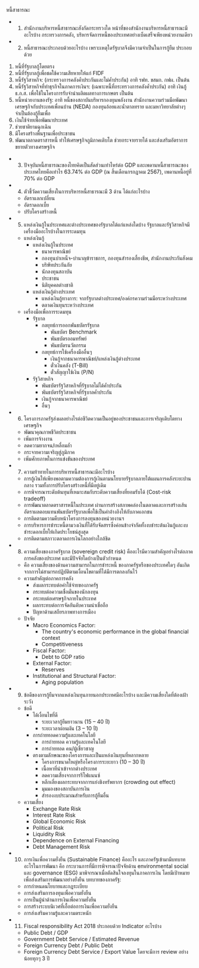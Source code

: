 หนี้สาธารณะ

- 1. สำนักงานบริหารหนี้สาธารณะสังกัดกระทรวงใด หน้าที่ของสำนักงานบริหารหนี้สาธารณะมีอะไรบ้าง
กระทรวงการคลัง, บริหารจัดการหนี้ของประเทศอย่างเบ็ดเสร็จเพียงหน่วยงานเดียว

- 2. หนี้สาธารณะประกอบด้วยอะไรบ้าง เพราะเหตุใดรัฐบาลจึงมีความจำเป็นในการกู้ยืม
ประกอบด้วย 
1. หนี้ที่รัฐบาลกู้โดยตรง 
2. หนี้ที่รัฐบาลกู้เพื่อชดใช้ความเสียหายให้แก่ FIDF
3. หนี้รัฐวิสาหกิจ: (กระทรวงการคลังค้ำประกันและไม่ค้ำประกัน) อาทิ รฟท. ขสมก. กฟผ. เป็นต้น
4. หนี้รัฐวิสาหกิจที่ทำธุรกิจในภาคการเงินฯ: (เฉพาะหนี้ที่กระทรวงการคลังค้ำประกัน) อาทิ เงินกู้ ธ.ก.ส. เพื่อใช้ในโครงการรับจำนำผลิตผลทางการเกษตร เป็นต้น
5. หนี้หน่วยงานของรัฐ: อาทิ หนี้ของสถาบันบริหารกองทุนพลังงาน สำนักงานความร่วมมือพัฒนาเศรษฐกิจกับประเทศเพื่อนบ้าน (NEDA) กองทุนอ้อยและน้ำตาลทราย และมหาวิทยาลัยต่างๆ
จำเป็นต้องกู้ยืมเพื่อ
1. เงินใช้จ่ายเพื่อพัฒนาประเทศ
2. ช่วยชาติยามฉุกเฉิน
3. มีโครงสร้างพื้นฐานเพื่อประชาชน
4. พัฒนาตลาดตราสารหนี้
ทำให้เศรษฐกิจภูมิภาคเติบโต ช่วยกระจายรายได้ และส่งเสริมอัตราการขยายตัวทางเศรษฐกิจ

- 3. ปัจจุบันหนี้สาธารณะของไทยคิดเป็นสัดส่วนเท่าไหร่ต่อ GDP และเพดานหนี้สาธารณะของประเทศไทยคือเท่าไร
63.74% ต่อ GDP (ณ สิ้นเดือนกรกฎาคม 2567), เพดานหนี้อยู่ที่ 70% ต่อ GDP

- 4. ตัวชี้วัดความเสี่ยงในการบริหารหนี้สาธารณะมี 3 ด้าน ได้แก่อะไรบ้าง
	- อัตราแลกเปลี่ยน
	- อัตราดอกเบี้ย
	- ปรับโครงสร้างหนี้

- 5. แหล่งเงินกู้ในประเทศและต่างประเทศของรัฐบาลได้แก่แหล่งใดบ้าง รัฐบาลและรัฐวิสาหกิจมีเครื่องมืออะไรบ้างในการระดมทุน
	- แหล่งเงินกู้
		- แหล่งเงินกู้ในประเทศ
			- ธนาคารพาณิชย์
			- กองทุนบำเหน็จ-บำนาญข้าราชการ, กองทุนสำรองเลี้ยงชีพ, สำนักงานประกันสังคม
			- บริษัทประกันภัย
			- นักลงทุนสถาบัน
			- ประชาชน
			- นิติบุคคลต่างชาติ
		- แหล่งเงินกู้ต่างประเทศ
			- แหล่งเงินกู้ทางการ: จากรัฐบาลต่างประเทศ/องค์กรความร่วมมือระหว่างประเทศ
			- ตลาดเงินทุนระหว่างประเทศ
	- เครื่องมือเพื่อการระดมทุน
		- รัฐบาล
			- กลยุทธ์การออกพันธบัตรรัฐบาล
				- พันธบัตร Benchmark
				- พันธบัตรออมทรัพย์
				- พันธบัตรนวัตกรรม
			- กลยุทธ์การใช้เครื่องมืออื่นๆ
				- เงินกู้จากธนาคารพาณิชย์/แหล่งเงินกู้ต่างประเทศ
				- ตั๋วเงินคลัง (T-Bill)
				- ตั๋วสัญญาใช้เงิน (P/N)
		- รัฐวิสาหกิจ
			- พันธบัตรรัฐวิสาหกิจที่รัฐบาลไม่ได้ค้ำประกัน
			- พันธบัตรรัฐวิสาหกิจที่รัฐบาลค้ำประกัน
			- เงินกู้จากธนาคารพาณิชย์
			- อื่นๆ

- 6. โครงการภาครัฐส่งผลอย่างไรต่อชีวิตความเป็นอยู่ของประชาชนและการเจริญเติบโตทางเศรษฐกิจ
	- พัฒนาคุณภาพชีวิตประชาชน
	- เพิ่มการจ้างงาน
	- ลดความยากจน/เหลื่อมล้ำ
	- กระจายความเจริญสู่ภูมิภาค
	- เพิ่มศักยภาพในการแข่งขันของประเทศ

- 7. ความท้าทายในการบริหารหนี้สาธารณะมีอะไรบ้าง
	- การกู้เงินให้เพียงพอตามความต้องการกู้เงินตามนโยบายรัฐบาลภายใต้แผนการคลังระยะปานกลาง รวมทั้งการปรับโครงสร้างหนี้ที่มีอยู่เดิม
	- การพิจารณาระดับต้นทุนที่เหมาะสมกับระดับความเสี่ยงที่ยอมรับได้ (Cost-risk tradeoff)
	- การพัฒนาตลาดตราสารหนี้ในประเทศ ผ่านการสร้างสภาพคล่องในตลาดและการสร้างเส้นอัตราผลตอบแทนพันธบัตรรัฐบาลเพื่อใช้เป็นค่าอ้างอิงให้กับภาคเอกชน
	- การติดตามความคืบหน้าโครงการลงทุนของหน่วยงานฯ
	- การบริหารการชำระหนี้ตามวงเงินที่ได้รับจัดสรรซึ่งค่อนข้างจำกัดทั้งงบชำระต้นเงินกู้และงบชำระดอกเบี้ยให้เกิดประโยชน์สูงสุด
	- การติดตามสภาวะตลาดการเงินโลกอย่างใกล้ชิด

- 8. ความเสี่ยงของภาครัฐบาล (sovereign credit risk) คืออะไรมีความสำคัญอย่างไรต่อภาคการคลังของประเทศ และมีปัจจัยใดบ้างเป็นตัวกำหนด
	- คือ ความเสี่ยงของด้านความสามารถในการชำระหนี้ ของภาครัฐหรือของประเทศใดๆ อันเกิดจากการไม่สามารถปฏิบัติตามเงื่อนไขตามที่ได้มีการตกลงกันไว้
	- ความสำคัญต่อภาคการคลัง
		- ส่งผลกระทบต่อค่าใช้จ่ายของภาครัฐ
		- กระทบต่อความเชื่อมั่นของนักลงทุน
		- กระทบต่อเศรษฐกิจภายในประเทศ
		- ผลกระทบต่อการจัดอันดับความน่าเชื่อถือ
		- ปัญหาด้านเสถียรภาพทางการเมือง
	- ปัจจัย
		- Macro Economics Factor:
			- The country's economic performance in the global financial context
			- Competitiveness
		- Fiscal Factor:
			- Debt to GDP ratio
		- External Factor:
			- Reserves
		- Institutional and Structural Factor:
			- Aging population

- 9. ข้อดีของการกู้ยืมจากแหล่งเงินทุนภายนอกประเทศมีอะไรบ้าง และมีความเสี่ยงใดที่ต้องเฝ้าระวัง
	- ข้อดี
		- ได้เงื่อนไขที่ดี
		    - ระยะเวลากู้ยืมยาวนาน (15 – 40 ปี)
		    - ระยะเวลาผ่อนผัน (3 – 10 ปี)
		- การถ่ายทอดความรู้และเทคโนโลยี
		    - การถ่ายทอด ความรู้และเทคโนโลยี
		    - การถ่ายทอด คน/ผู้เชี่ยวชาญ
		- ตรงตามลักษณะของโครงการและเป็นแหล่งเงินทุนที่หลากหลาย
		    - โครงการขนาดใหญ่หรือโครงการระยะยาว (10 – 30 ปี)
		    - เนื้อหาที่นำเข้าจากต่างประเทศ
		    - ลดความเสี่ยงจากการรีไฟแนนซ์
		    - หลีกเลี่ยงผลกระทบจากการแย่งชิงทรัพยากร (crowding out effect)
		    - มุมมองของสถาบันการเงิน
		    - สำรองงบประมาณสำหรับการกู้ยืมอื่น
	- ความเสี่ยง
		- Exchange Rate Risk
		- Interest Rate Risk
		- Global Economic Risk
		- Political Risk
		- Liquidity Risk
		- Dependence on External Financing
		- Debt Management Risk

- 10. การเงินเพื่อความยั่งยืน (Sustainable Finance) คืออะไร และภาครัฐเข้ามามีบทบาทอะไรในการพัฒนา
คือ กระบวนการที่มีการพิจารณาปัจจัยด้าน environmental social และ governance (ESG) มาพิจารณาเมื่อตัดสินใจลงทุนในภาคการเงิน โดยมีเป้าหมายเพื่อส่งเสริมการพัฒนาอย่างยั่งยืน
บทบาทของภาครัฐ:
	- การกำหนดนโยบายและกฎระเบียบ
	- การส่งเสริมการลงทุนเพื่อความยั่งยืน
	- การเป็นผู้นำด้านการเงินเพื่อความยั่งยืน
	- การสร้างระบบนิเวศที่เอื้อต่อการเงินเพื่อความยั่งยืน
	- การส่งเสริมความรู้และความตระหนัก

- 11. Fiscal responsibility Act 2018 ประกอบด้วย Indicator อะไรบ้าง
	- Public Debt / GDP
	- Government Debt Service / Estimated Revenue
	- Foreign Currency Debt / Public Debt
	- Foreign Currency Debt Service / Export Value
โดยจะมีการ review อย่างน้อยทุกๆ 3 ปี